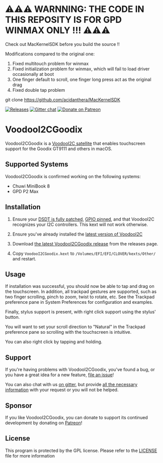 # ⚠️⚠️⚠️ WARNNING: THE CODE IN THIS REPOSITY IS FOR GPD WINMAX ONLY !!! ⚠️⚠️⚠️
Check out MacKernelSDK before you build the source !!

Modifications compared to the original one:
1. Fixed multitouch problem for winmax
2. Fixed initialization problem for winmax, which will fail to load driver occasionally at boot
3. One finger default to scroll, one finger long press act as the original drag
4. Fixed double tap problem

git clone https://github.com/acidanthera/MacKernelSDK

[![Releases](https://img.shields.io/github/release/lazd/VoodooI2CGoodix.svg)](https://github.com/lazd/VoodooI2CGoodix/releases) 
[![Gitter chat](https://img.shields.io/gitter/room/nwjs/nw.js.svg?colorB=ed1965)](https://gitter.im/lazd/VoodooI2CGoodix) 
[![Donate on Patreon](https://img.shields.io/badge/patreon-donate-green.svg)](https://www.patreon.com/lazd)



# VoodooI2CGoodix

VoodooI2CGoodix is a [VoodooI2C satellite](https://github.com/alexandred/VoodooI2C) that enables touchscreen support for the Goodix GT9111 and others in macOS.

## Supported Systems

VoodooI2CGoodix is confirmed working on the following systems:

* Chuwi MiniBook 8
* GPD P2 Max

## Installation

1. Ensure your [DSDT is fully patched](https://github.com/alexandred/VoodooI2C-Patches), [GPIO pinned](https://voodooi2c.github.io/#GPIO%20Pinning/GPIO%20Pinning), and that VoodooI2C recognizes your I2C controllers. This kext will not work otherwise.

2. Ensure you've already installed the [latest version of VoodooI2C](https://github.com/alexandred/VoodooI2C/releases)

3. Download [the latest VoodooI2CGoodix release](https://github.com/lazd/VoodooI2CGoodix/releases) from the releases page.

4. Copy `VoodooI2CGoodix.kext` to `/Volumes/EFI/EFI/CLOVER/kexts/Other/` and restart.

## Usage

If installation was successful, you should now be able to tap and drag on the touchscreen. In addition, all trackpad gestures are supported, such as two finger scrolling, pinch to zoom, twist to rotate, etc. See the Trackpad preference pane in System Preferences for configuration and examples.

Finally, stylus support is present, with right click support using the stylus' button.

You will want to set your scroll direction to "Natural" in the Trackpad preference pane so scrolling with the touchscreen is intuitive.

You can also right click by tapping and holding.

## Support

If you're having problems with VoodooI2CGoodix, you've found a bug, or you have a great idea for a new feature, [file an issue](https://github.com/lazd/VoodooI2CGoodix/issues/new/choose)!

You can also chat with us [on gitter](https://gitter.im/lazd/VoodooI2CGoodix), but provide [all the necessary information](Troubleshooting.md) with your request or you will not be helped.

## Sponsor

If you like VoodooI2CGoodix, you can donate to support its continued development by donating on [Patreon](https://www.patreon.com/lazd)!

## License

This program is protected by the GPL license. Please refer to the [LICENSE](LICENSE) file for more information
